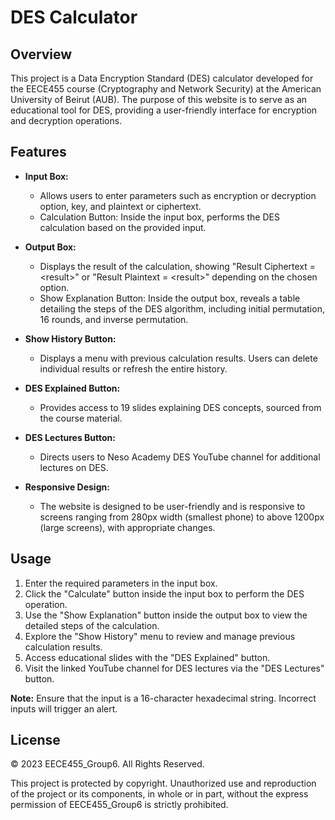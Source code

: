 # DES Calculator

## Overview

This project is a Data Encryption Standard (DES) calculator developed for the EECE455 course (Cryptography and Network Security) at the American University of Beirut (AUB). The purpose of this website is to serve as an educational tool for DES, providing a user-friendly interface for encryption and decryption operations.

## Features

- **Input Box:**
  - Allows users to enter parameters such as encryption or decryption option, key, and plaintext or ciphertext.
  - Calculation Button: Inside the input box, performs the DES calculation based on the provided input.

- **Output Box:**
  - Displays the result of the calculation, showing "Result Ciphertext = \<result\>" or "Result Plaintext = \<result\>" depending on the chosen option.
  - Show Explanation Button: Inside the output box, reveals a table detailing the steps of the DES algorithm, including initial permutation, 16 rounds, and inverse permutation.

- **Show History Button:**
  - Displays a menu with previous calculation results. Users can delete individual results or refresh the entire history.

- **DES Explained Button:**
  - Provides access to 19 slides explaining DES concepts, sourced from the course material.

- **DES Lectures Button:**
  - Directs users to Neso Academy DES YouTube channel for additional lectures on DES.

- **Responsive Design:**
  - The website is designed to be user-friendly and is responsive to screens ranging from 280px width (smallest phone) to above 1200px (large screens), with appropriate changes.

## Usage

1. Enter the required parameters in the input box.
2. Click the "Calculate" button inside the input box to perform the DES operation.
3. Use the "Show Explanation" button inside the output box to view the detailed steps of the calculation.
4. Explore the "Show History" menu to review and manage previous calculation results.
5. Access educational slides with the "DES Explained" button.
6. Visit the linked YouTube channel for DES lectures via the "DES Lectures" button.

**Note:** Ensure that the input is a 16-character hexadecimal string. Incorrect inputs will trigger an alert.

## License

© 2023 EECE455_Group6. All Rights Reserved.

This project is protected by copyright. Unauthorized use and reproduction of the project or its components, in whole or in part, without the express permission of EECE455_Group6 is strictly prohibited.
